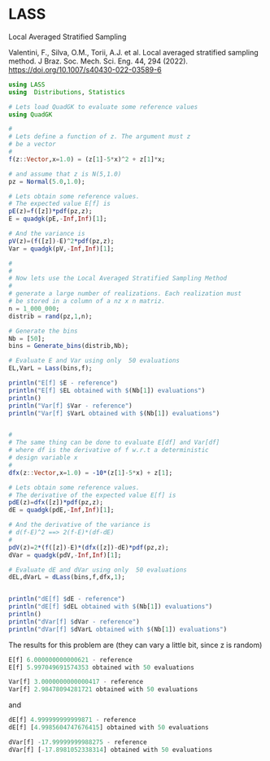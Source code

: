 # LASS
Local Averaged Stratified Sampling

Valentini, F., Silva, O.M., Torii, A.J. et al. Local averaged stratified sampling method. J Braz. Soc. Mech. Sci. Eng. 44, 294 (2022). https://doi.org/10.1007/s40430-022-03589-6

```julia
using LASS
using  Distributions, Statistics

# Lets load QuadGK to evaluate some reference values
using QuadGK

#
# Lets define a function of z. The argument must z
# be a vector
#
f(z::Vector,x=1.0) = (z[1]-5*x)^2 + z[1]*x;

# and assume that z is N(5,1.0)
pz = Normal(5.0,1.0);

# Lets obtain some reference values. 
# The expected value E[f] is 
pE(z)=f([z])*pdf(pz,z);
E = quadgk(pE,-Inf,Inf)[1];

# And the variance is
pV(z)=(f([z])-E)^2*pdf(pz,z);
Var = quadgk(pV,-Inf,Inf)[1];

#
#
# Now lets use the Local Averaged Stratified Sampling Method
#
# generate a large number of realizations. Each realization must 
# be stored in a column of a nz x n matriz.
n = 1_000_000;
distrib = rand(pz,1,n);

# Generate the bins
Nb = [50];
bins = Generate_bins(distrib,Nb);

# Evaluate E and Var using only  50 evaluations
EL,VarL = Lass(bins,f);

println("E[f] $E - reference")
println("E[f] $EL obtained with $(Nb[1]) evaluations")
println()
println("Var[f] $Var - reference")
println("Var[f] $VarL obtained with $(Nb[1]) evaluations")


#
# The same thing can be done to evaluate E[df] and Var[df]
# where df is the derivative of f w.r.t a deterministic 
# design variable x
#
dfx(z::Vector,x=1.0) = -10*(z[1]-5*x) + z[1];

# Lets obtain some reference values. 
# The derivative of the expected value E[f] is 
pdE(z)=dfx([z])*pdf(pz,z);
dE = quadgk(pdE,-Inf,Inf)[1];

# And the derivative of the variance is
# d(f-E)^2 ==> 2(f-E)*(df-dE)
#
pdV(z)=2*(f([z])-E)*(dfx([z])-dE)*pdf(pz,z);
dVar = quadgk(pdV,-Inf,Inf)[1];

# Evaluate dE and dVar using only  50 evaluations
dEL,dVarL = dLass(bins,f,dfx,1);


println("dE[f] $dE - reference")
println("dE[f] $dEL obtained with $(Nb[1]) evaluations")
println()
println("dVar[f] $dVar - reference")
println("dVar[f] $dVarL obtained with $(Nb[1]) evaluations")
```
The results for this problem are (they can vary a little bit, since z is random)

```julia
E[f] 6.000000000000621 - reference
E[f] 5.997049691574353 obtained with 50 evaluations
```
``` julia
Var[f] 3.0000000000000417 - reference
Var[f] 2.98478094281721 obtained with 50 evaluations
```
and 

``` julia
dE[f] 4.999999999999871 - reference
dE[f] [4.9985604747676415] obtained with 50 evaluations
``` 
``` julia
dVar[f] -17.99999999988275 - reference
dVar[f] [-17.8981052338314] obtained with 50 evaluations
``` 



